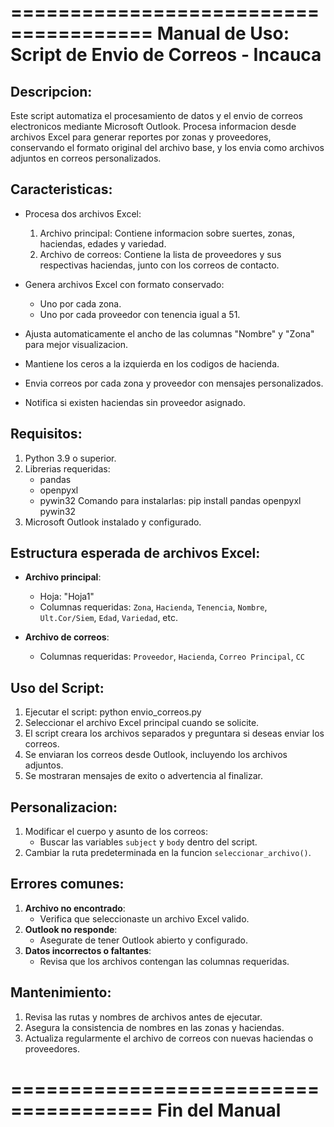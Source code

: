 ======================================
Manual de Uso: Script de Envio de Correos - Incauca
======================================

Descripcion:
------------
Este script automatiza el procesamiento de datos y el envio de correos electronicos mediante Microsoft Outlook. Procesa informacion desde archivos Excel para generar reportes por zonas y proveedores, conservando el formato original del archivo base, y los envia como archivos adjuntos en correos personalizados.

Caracteristicas:
---------------
- Procesa dos archivos Excel:
  1. Archivo principal: Contiene informacion sobre suertes, zonas, haciendas, edades y variedad.
  2. Archivo de correos: Contiene la lista de proveedores y sus respectivas haciendas, junto con los correos de contacto.

- Genera archivos Excel con formato conservado:
  - Uno por cada zona.
  - Uno por cada proveedor con tenencia igual a 51.

- Ajusta automaticamente el ancho de las columnas "Nombre" y "Zona" para mejor visualizacion.
- Mantiene los ceros a la izquierda en los codigos de hacienda.
- Envia correos por cada zona y proveedor con mensajes personalizados.
- Notifica si existen haciendas sin proveedor asignado.

Requisitos:
-----------
1. Python 3.9 o superior.
2. Librerias requeridas:
   - pandas
   - openpyxl
   - pywin32
   Comando para instalarlas:
       pip install pandas openpyxl pywin32
3. Microsoft Outlook instalado y configurado.

Estructura esperada de archivos Excel:
--------------------------------------
- **Archivo principal**:
  - Hoja: "Hoja1"
  - Columnas requeridas: `Zona`, `Hacienda`, `Tenencia`, `Nombre`, `Ult.Cor/Siem`, `Edad`, `Variedad`, etc.

- **Archivo de correos**:
  - Columnas requeridas: `Proveedor`, `Hacienda`, `Correo Principal`, `CC`

Uso del Script:
---------------
1. Ejecutar el script:
   python envio_correos.py
2. Seleccionar el archivo Excel principal cuando se solicite.
3. El script creara los archivos separados y preguntara si deseas enviar los correos.
4. Se enviaran los correos desde Outlook, incluyendo los archivos adjuntos.
5. Se mostraran mensajes de exito o advertencia al finalizar.

Personalizacion:
----------------
1. Modificar el cuerpo y asunto de los correos:
   - Buscar las variables `subject` y `body` dentro del script.
2. Cambiar la ruta predeterminada en la funcion `seleccionar_archivo()`.

Errores comunes:
----------------
1. **Archivo no encontrado**:
   - Verifica que seleccionaste un archivo Excel valido.
2. **Outlook no responde**:
   - Asegurate de tener Outlook abierto y configurado.
3. **Datos incorrectos o faltantes**:
   - Revisa que los archivos contengan las columnas requeridas.

Mantenimiento:
--------------
1. Revisa las rutas y nombres de archivos antes de ejecutar.
2. Asegura la consistencia de nombres en las zonas y haciendas.
3. Actualiza regularmente el archivo de correos con nuevas haciendas o proveedores.

======================================
Fin del Manual
======================================